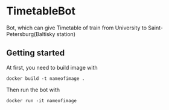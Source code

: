 # TimetableBot

Bot, which can give Timetable of train from University to Saint-Petersburg(Baltisky station)

## Getting started

At first, you need to build image with

```
docker build -t nameofimage .
```

Then run the bot with

```
docker run -it nameofimage
```
